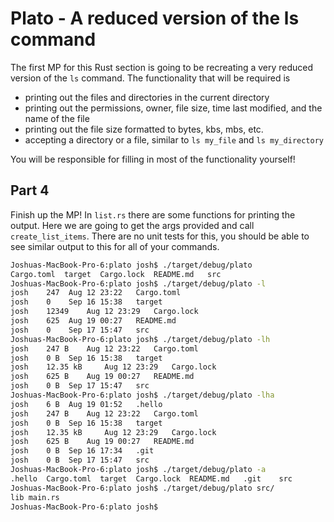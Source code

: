 # Plato - A reduced version of the ls command

The first MP for this Rust section is going to be recreating a very reduced version of the `ls`
command. The functionality that will be required is 
- printing out the files and directories in the current directory
- printing out the permissions, owner, file size, time last modified, and the name of the file
- printing out the file size formatted to bytes, kbs, mbs, etc.
- accepting a directory or a file, similar to `ls my_file` and `ls my_directory` 

You will be responsible for filling in most of the functionality yourself! 

## Part 4
Finish up the MP! In `list.rs` there are some functions for printing the output.
Here we are going to get the args provided and call `create_list_items`. There are no unit tests for this, you should be able to see similar output to this for all of your commands. 

```Bash
Joshuas-MacBook-Pro-6:plato josh$ ./target/debug/plato
Cargo.toml	target	Cargo.lock	README.md	src	
Joshuas-MacBook-Pro-6:plato josh$ ./target/debug/plato -l
josh	247	 Aug 12 23:22	Cargo.toml
josh	0	 Sep 16 15:38	target
josh	12349	 Aug 12 23:29	Cargo.lock
josh	625	 Aug 19 00:27	README.md
josh	0	 Sep 17 15:47	src
Joshuas-MacBook-Pro-6:plato josh$ ./target/debug/plato -lh
josh	247 B	 Aug 12 23:22	Cargo.toml
josh	0 B	 Sep 16 15:38	target
josh	12.35 kB	 Aug 12 23:29	Cargo.lock
josh	625 B	 Aug 19 00:27	README.md
josh	0 B	 Sep 17 15:47	src
Joshuas-MacBook-Pro-6:plato josh$ ./target/debug/plato -lha
josh	6 B	 Aug 19 01:52	.hello
josh	247 B	 Aug 12 23:22	Cargo.toml
josh	0 B	 Sep 16 15:38	target
josh	12.35 kB	 Aug 12 23:29	Cargo.lock
josh	625 B	 Aug 19 00:27	README.md
josh	0 B	 Sep 16 17:34	.git
josh	0 B	 Sep 17 15:47	src
Joshuas-MacBook-Pro-6:plato josh$ ./target/debug/plato -a
.hello	Cargo.toml	target	Cargo.lock	README.md	.git	src	
Joshuas-MacBook-Pro-6:plato josh$ ./target/debug/plato src/
lib	main.rs	
Joshuas-MacBook-Pro-6:plato josh$ 
```

